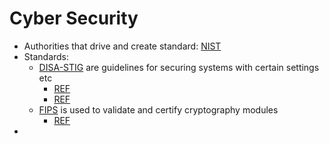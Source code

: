 # Cyber Security 

- Authorities that drive and create standard: [NIST](https://www.nist.gov/)
- Standards: 
  - [DISA-STIG](https://public.cyber.mil/stigs/) are guidelines for securing systems with certain settings etc
    - [REF](https://gluu.org/installing-gluu-server-on-rhel-8-with-the-disa-stig-security-profile/)
    - [REF](https://www.perforce.com/blog/kw/what-is-DISA-STIG)
  - [FIPS](https://csrc.nist.gov/projects/cryptographic-module-validation-program) is used to validate and certify cryptography modules
    - [REF](https://www.youtube.com/watch?v=gAuQcXinJW0)
-
